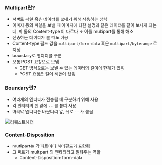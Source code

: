 ### Multipart란?

- 서버로 파일 혹은 데이터를 보내기 위해 사용하는 방식
- 이미지 등의 파일을 보낼 때 이미지에 대한 설명과 같은 데이터를 같이 보내게 되는데, 이 둘의 Content-type 이 다르다 → 이를 multipart를 통해 해소
- 전송하는 데이터가 클 때도 이용
- Content-type 필드 값을 `multipart/form-data` 혹은 `multipart/byterange` 로 지정
- boundary로 엔티티를 구분
- 보통 POST 요청으로 보냄
    - GET 방식으로는 보낼 수 있는 데이터의 길이에 한계가 있음
    - POST 요청은 길이 제한이 없음

### Boundary란?

- 여러개의 엔티티가 전송될 때 구분하기 위해 사용
- 각 엔티티의 맨 앞에 `--` 를 붙여 사용
- 마지막 엔티티는 바운더리 앞, 뒤로 `--` 가 붙음

![리퀘스트헤더](https://user-images.githubusercontent.com/8912548/31535308-40b3f798-b02d-11e7-81b3-a50670201d44.png)

### Content-Disposition

- mutlipart는 각 파트마다 헤더필드가 포함됨
- 그 파트가 multipart 의 엔티티라고 알려주는 역할
    - Content-Disposition: form-data
